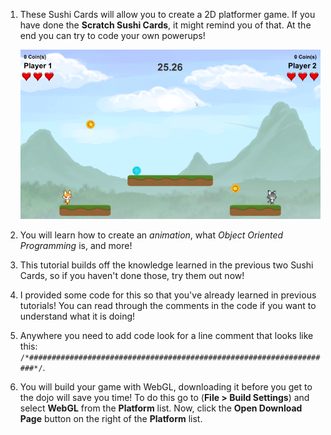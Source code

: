 1. These Sushi Cards will allow you to create a 2D platformer game. If you have done the **Scratch Sushi Cards**, it might remind you of that. At the end you can try to code your own powerups!

    ![](/assets/game.png)

2. You will learn how to create an *animation*, what *Object Oriented Programming* is, and more! 

3. This tutorial builds off the knowledge learned in the previous two Sushi Cards, so if you haven't done those, try them out now!

4. I provided some code for this so that you've already learned in previous tutorials! You can read through the comments in the code if you want to understand what it is doing!

5. Anywhere you need to add code look for a line comment that looks like this: `/*####################################################################*/`.  

6. You will build your game with WebGL, downloading it before you get to the dojo will save you time! To do this go to (**File > Build Settings**) and select **WebGL** from the **Platform** list. Now, click the **Open Download Page** button on the right of the **Platform** list.  